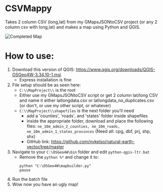 # CSVMappy
Takes 2 column CSV (long,lat) from my GMapsJSONtoCSV project (or any 2 column csv with long,lat) and makes a map using Python and QGIS.

<img src="https://i.imgur.com/mYvV8Y2.png" alt="Completed Map" title="Completed Map">

# How to use:
  1. Download this version of QGIS: https://www.qgis.org/downloads/QGIS-OSGeo4W-3.34.10-1.msi
      * Express installation is fine
  2. File setup should be as seen here:
      *  ```C:\\MapProject\\``` is the root
      *  Either use my GMapsJSONtoCSV script or get 2 column lat/long CSV and name it either latlongdata.csv or latlongdata_no_duplicates.csv (or don't, or use my other script, or whatever)
      *  ```C:\\MapProject\\shapefiles``` is the next folder you'll need
          *  add a 'counties', 'roads', and 'states' folder inside shapefiles
          *  inside the appropriate folder, download and place the following files: ```ne_10m_admin_2_counties, ne_10m_roads, ne_10m_admin_1_states_provinces``` (Need all: cpg, dbf, prj, shp, shx)
          *  GitHub link: https://github.com/nvkelso/natural-earth-vector/tree/master
  3. Navigate to your ```C:\OSGeo4W\bin``` folder and edit ```python-qgis-ltr.bat```
      * Remove the ```python %*``` and change it to:
          ```
          python "C:\OSGeo4W\mapbuilder.py"
          pause
          ```
  4. Run the batch file
  5. Wow now you have an ugly map!
